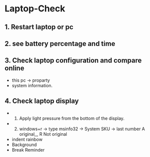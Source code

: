 # Laptop-Check

## 1. Restart laptop or pc
## 2. see battery percentage and time
## 3. Check laptop configuration and compare online
- this pc → proparty
- system information.
## 4. Check laptop display
- 1. Apply light pressure from the bottom of the display.
- 2. windows+r  → type msinfo32 → System SKU → last number A original,,, R  Not original
- indent rainbow
- Background
- Break Reminder
